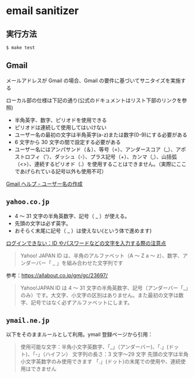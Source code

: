 # email sanitizer

## 実行方法

`$ make test`

## Gmail

メールアドレスが Gmail の場合、Gmail の要件に基づいてサニタイズを実施する

ローカル部の仕様は下記の通り(公式のドキュメントはリスト下部のリンクを参照)

- 半角英字、数字、ピリオドを使用できる
- ピリオドは連続して使用してはいけない
- ユーザー名の最初の文字は半角英字(a-z)または数字(0-9)にする必要がある
- 6 文字から 30 文字の間で設定する必要がある
- ユーザー名にはアンパサンド（＆）、等号（=）、アンダースコア（\_）、アポストロフィ（'）、ダッシュ（-）、プラス記号（+）、カンマ（,）、山括弧（<>）、連続するピリオド（.）を使用することはできません。（実際にここであげられている記号以外も使用不可）

[Gmail ヘルプ - ユーザー名の作成](https://support.google.com/mail/answer/9211434?hl=ja#:~:text=%E3%83%A6%E3%83%BC%E3%82%B6%E3%83%BC%E5%90%8D%E3%81%AB%E3%81%AF%E3%82%A2%E3%83%AB%E3%83%95%E3%82%A1%E3%83%99%E3%83%83%E3%83%88,%E4%BD%BF%E7%94%A8%E3%81%99%E3%82%8B%E3%81%93%E3%81%A8%E3%81%AF%E3%81%A7%E3%81%8D%E3%81%BE%E3%81%9B%E3%82%93%E3%80%82)

## `yahoo.co.jp`

- 4 ～ 31 文字の半角英数字、記号（ \_ ）が使える。
- 先頭の文字は必ず英字。
- おそらく末尾に記号（ \_ ）は使えない(という体で進めます)

[ログインできない：ID やパスワードなどの文字を入力する際の注意点](https://support.yahoo-net.jp/PccLogin/s/article/H000004668)

> Yahoo! JAPAN ID は、半角のアルファベット（A ～ Z a ～ z）、数字、アンダーバー「 \_ 」を組み合わせた文字列です

参考：https://allabout.co.jp/gm/gc/23697/

> Yahoo!JAPAN ID は 4 ～ 31 文字の半角英数字、記号（アンダーバー「\_」のみ）です。大文字、小文字の区別はありません。また最初の文字は数字、記号ではなく必ずアルファベットにします。

## `ymail.ne.jp`

以下をそのままルールとして利用。ymail 登録ページから引用：

> 使用可能な文字：半角小文字英数字、「\_」（アンダーバー)、「.」(ドット)、「-」（ハイフン）
> 文字列の長さ：3 文字〜29 文字
> 先頭の文字は半角小文字英数字のみ使用できます
> 「.」(ドット)の末尾での使用や、連続使用はできません
